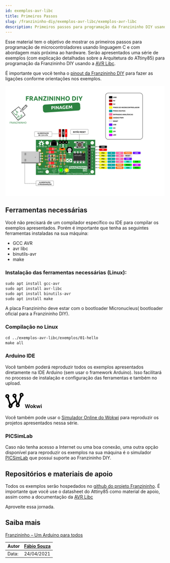 ```yaml
---
id: exemplos-avr-libc
title: Primeiros Passos
slug: /franzininho-diy/exemplos-avr-libc/exemplos-avr-libc
description: Primeiros passos para programação da Franzininho DIY usando usando a AVR Libc
---
```


Esse material tem o objetivo de mostrar os primeiros passos para programação de microcontroladores usando linguagem C e com abordagem mais próxima ao hardware. Serão apresentados uma série de exemplos (com explicação detalhadas sobre a Arquitetura do ATtiny85) para programação da Franzininho DIY usando a [AVR Libc](https://nongnu.org/avr-libc/).

É importante que você tenha o [pinout da Franzininho DIY](https://github.com/Franzininho/imagens-franzininho/blob/main/franzininho_diy/Pinagem-completa-Franzininho-DIY-V2RV2.png) para fazer as ligações conforme orientações nos exemplos.

![pinout Franzininho DIY](img/0x00/Pinagem-Franzininho-DIY-V2RV2.png)

## Ferramentas necessárias

Você não precisará de um compilador específico ou IDE para compilar os exemplos apresentados. Porém é importante que tenha as seguintes ferramentas instaladas na sua máquina:

- GCC AVR
- avr libc
- binutils-avr
- make

### Instalação das ferramentas necessárias (Linux):
```shell
sudo apt install gcc-avr
sudo apt install avr-libc
sudo apt install binutils-avr
sudo apt install make
```

A placa Franzininho deve estar com o bootloader Micronucleus( bootloader oficial para a Franzininho DIY).

### Compilação no Linux

```shell
cd ../exemplos-avr-libc/exemplos/01-hello
make all
```

### Arduino IDE

Você também poderá reproduzir todos os exemplos apresentados diretamente na IDE Arduino (sem usar o framework Arduino). Isso facilitará no processo de instalação e configuração das ferramentas e também no upload.

### ![wokwi_logo](img/0x00/wokwi-logo.png) Wokwi

Você também pode usar o [Simulador Online do Wokwi](https://wokwi.com/arduino/new?template=franzininho) para reproduzir os projetos apresentados nessa série.

### PICSimLab

Caso não tenha acesso a Internet ou uma boa conexão, uma outra opção disponível para reproduzir os exemplos na sua máquina é o simulador [PICSimLab](https://github.com/lcgamboa/picsimlab/releases) que possuí suporte ao Franzininho DIY.

## Repositórios e materiais de apoio

Todos os exemplos serão hospedados no [github do projeto Franzininho](https://github.com/Franzininho/exemplos-avr-libc/). É importante que você use o datasheet do Attiny85 como material de apoio, assim como a documentação da [AVR Libc](https://nongnu.org/avr-libc/)

Aproveite essa jornada.

## Saiba mais
[Franzininho – Um Arduino para todos](https://www.embarcados.com.br/franzininho/)

| Autor | [Fábio Souza](https://github.com/FBSeletronica) |
|-------|-------------|
| Data: | 24/04/2021  |
